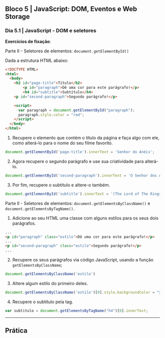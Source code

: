 ## Bloco 5 | JavaScript: DOM, Eventos e Web Storage

### Dia 5.1 | JavaScript - DOM e seletores

**Exercícios de fixação**:

Parte II - Seletores de elementos: `document.getElementById()`

Dada a estrutura HTML abaixo:

```html
<!DOCTYPE HTML>
<html>
  <body>
    <h2 id="page-title">Título</h2>
		<p id="paragraph">Dê uma cor para este parágrafo!</p>
		<h4 id="subtitle">Subtítulo</h4>
    <p id="second-paragraph">Segundo parágrafo!</p>

    <script>
      var paragraph = document.getElementById("paragraph");
      paragraph.style.color = "red";
    </script>
  </body>
</html>
```

1. Recupere o elemento que contém o título da página e faça algo com ele, como alterá-lo para o nome do seu filme favorito.

```javascript
document.getElementById('page-title').innerText = 'Senhor do Anéis';
```

2. Agora recupere o segundo parágrafo e use sua criatividade para alterá-lo.

```javascript
document.getElementById('second-paragraph').innerText = 'O Senhor dos Anéis é uma trilogia cinematográfica dirigida por Peter Jackson com base na obra-prima homónima de J. R. R. Tolkien. Apesar de seguirem a linha-mestra da trilogia, os filmes possuem inserções e desvios com relação ao material original.';
```

3. Por fim, recupere o subtítulo e altere-o também.

```javascript
document.getElementById('subtitle').innerText = '(The Lord of The Rings)';
```

Parte II - Seletores de elementos: `document.getElementsByClassName()` e `document.getElementsByTagName()`.

1. Adicione ao seu HTML uma classe com alguns estilos para os seus dois parágrafos.

```html
...
<p id="paragraph" class="estilo">Dê uma cor para este parágrafo!</p>
...
<p id="second-paragraph" class="estilo">Segundo parágrafo!</p>
...
```

2. Recupere os seus parágrafos via código JavaScript, usando a função `getElementsByClassName`;

```javascript
document.getElementsByClassName('estilo')
```

3. Altere algum estilo do primeiro deles.

```javascript
document.getElementsByClassName('estilo')[0].style.backgroundColor = "yellow";
```

4. Recupere o subtítulo pela tag.

```javascript
var subtitulo = document.getElementsByTagName("h4")[0].innerText;
```

---

## Prática

